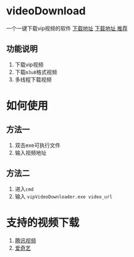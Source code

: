 ﻿# videoDownload
 一个一键下载vip视频的软件
[下载地址](https://gitee.com/han1396735592/videoDownload/raw/master/dist/vipVideoDownloader.exe)
[下载地址 推荐](https://qqhxj.oss-cn-beijing.aliyuncs.com/vipVideoDownloader.exe)
## 功能说明

1. 下载vip视频
2. 下载`m3u8`格式视频
3. 多线程下载视频

# 如何使用
## 方法一
1. 双击exe可执行文件
2. 输入视频地址
## 方法二
1. 进入`cmd`
2. 输入 `vipVideoDownloader.exe video_url` 

# 支持的视频下载

1. [腾讯视频](https://v.qq.com)
2. [爱奇艺](https://www.iqiyi.com/)



